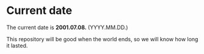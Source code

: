 # Current date

The current date is **2001.07.08.** (YYYY.MM.DD.)

This repository will be good when the world ends, so we will know how long it lasted.